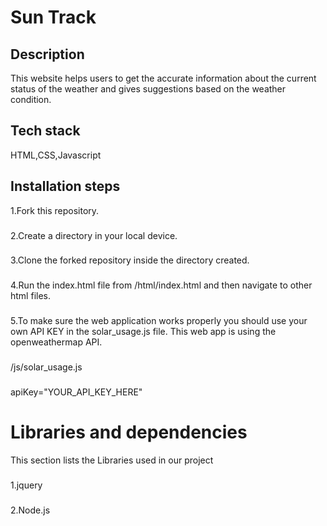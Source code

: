 # Sun Track
## Description
This website helps users to get the accurate information about the current status of the weather and gives suggestions based on the weather condition.
## Tech stack
HTML,CSS,Javascript
## Installation steps
1.Fork this repository.
###
2.Create a directory in your local device.
###
3.Clone the forked repository inside the directory created.
###
4.Run the index.html file from /html/index.html and then navigate to other html files.
###
5.To make sure the web application works properly you should use your own API KEY in the solar_usage.js file. This web app is using the openweathermap API.
###
/js/solar_usage.js
###
apiKey="YOUR_API_KEY_HERE"
###
# Libraries and dependencies
This section lists the Libraries used in our project
###
1.jquery
###
2.Node.js

